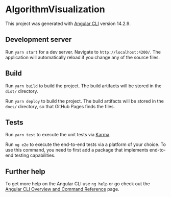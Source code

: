 # AlgorithmVisualization

This project was generated with [Angular CLI](https://github.com/angular/angular-cli) version 14.2.9.

## Development server
Run `yarn start` for a dev server. Navigate to `http://localhost:4200/`. The application will automatically reload if you change any of the source files.

## Build
Run `yarn build` to build the project. The build artifacts will be stored in the `dist/` directory.

Run `yarn deploy` to build the project. The build artifacts will be stored in the `docs/` directory, so that GitHub Pages finds the files.

## Tests
Run `yarn test` to execute the unit tests via [Karma](https://karma-runner.github.io).

Run `ng e2e` to execute the end-to-end tests via a platform of your choice. To use this command, you need to first add a package that implements end-to-end testing capabilities.

## Further help

To get more help on the Angular CLI use `ng help` or go check out the [Angular CLI Overview and Command Reference](https://angular.io/cli) page.
